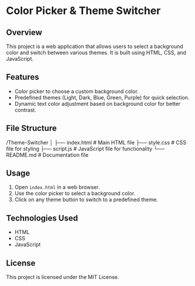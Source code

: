 # Color Picker & Theme Switcher

## Overview

This project is a web application that allows users to select a background color and switch between various themes. It is built using HTML, CSS, and JavaScript.

## Features

- Color picker to choose a custom background color.
- Predefined themes (Light, Dark, Blue, Green, Purple) for quick selection.
- Dynamic text color adjustment based on background color for better contrast.

## File Structure

/Theme-Switcher
│
├── index.html # Main HTML file
├── style.css # CSS file for styling
├── script.js # JavaScript file for functionality
└── README.md # Documentation file

## Usage

1. Open `index.html` in a web browser.
2. Use the color picker to select a background color.
3. Click on any theme button to switch to a predefined theme.

## Technologies Used

- HTML
- CSS
- JavaScript

## License

This project is licensed under the MIT License.
